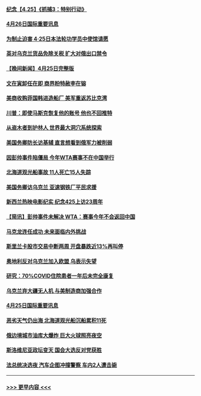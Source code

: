 #### [纪念【4.25】《抓捕3：特别行动》](../pages/prog202/a103410352.md?t=04261901) 
#### [4月26日国际重要讯息](../pages/prog202/a103410329.md?t=04261901) 
#### [为制止迫害 4·25日本法轮功学员中使馆请愿](../pages/prog202/a103410339.md?t=04261901) 
#### [英对乌克兰货品免除关税 扩大对俄出口禁令](../pages/prog202/a103410170.md?t=04261901) 
#### [【晚间新闻】4月25日完整版](../pages/prog202/a103410085.md?t=04261901) 
#### [文在寅卸任在即 商界盼特赦李在镕](../pages/prog202/a103410161.md?t=04261901) 
#### [美商收购菲国韩进造船厂 美军重返苏比克湾](../pages/prog202/a103410094.md?t=04261901) 
#### [川普：即使马斯克恢复他的账号 他也不回推特](../pages/prog202/a103410067.md?t=04261901) 
#### [从盗木者到护林人 世界最大洞穴系统探索](../pages/prog202/a103409942.md?t=04261901) 
#### [美国务卿防长访基辅 直言想看到俄军力被削弱](../pages/prog202/a103409981.md?t=04261901) 
#### [因彭帅事件陷僵局 今年WTA赛事不在中国举行](../pages/prog202/a103409908.md?t=04261901) 
#### [北海道观光船事故 11人死亡15人失踪](../pages/prog202/a103409647.md?t=04261901) 
#### [美国务卿访乌克兰 亚速钢铁厂平民求援](../pages/prog202/a103409683.md?t=04261901) 
#### [新西兰热映电影纪实 纪念425上访23周年](../pages/prog202/a103409599.md?t=04261901) 
#### [【简讯】彭帅事件未解决 WTA：赛事今年不会返回中国](../pages/prog202/a103409651.md?t=04261901) 
#### [马克龙连任成功 未来面临内外挑战](../pages/prog202/a103409730.md?t=04261901) 
#### [斯里兰卡股市交易中断两周 开盘暴跌近13%再叫停](../pages/prog202/a103409627.md?t=04261901) 
#### [奥地利反对乌克兰加入欧盟 乌表示失望](../pages/prog202/a103409479.md?t=04261901) 
#### [研究：70%COVID住院患者一年后未完全康复](../pages/prog202/a103409456.md?t=04261901) 
#### [乌克兰弃大疆无人机 与美制造商加强合作](../pages/prog202/a103409435.md?t=04261901) 
#### [4月25日国际重要讯息](../pages/prog202/a103409355.md?t=04261901) 
#### [恶劣天气仍出海 北海道观光船沉船累积11死](../pages/prog202/a103409303.md?t=04261901) 
#### [俄边境城市油库大爆炸 巨大火球照亮夜空](../pages/prog202/a103409294.md?t=04261901) 
#### [斯洛维尼亚政坛变天 国会大选反对党获胜](../pages/prog202/a103409285.md?t=04261901) 
#### [法总统决选夜 汽车企图冲撞警察 车内2人遭击毙](../pages/prog202/a103409239.md?t=04261901) 

----
#### [ >>> 更早内容 <<< ](../indexes/prog202-earlier.md)
